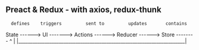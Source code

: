 ## Preact & Redux - with axios, redux-thunk

      defines    triggers         sent to         updates       contains
State ------> UI -------> Actions ------> Reducer ------> Store --------
^                                                                      |
|______________________________________________________________________|